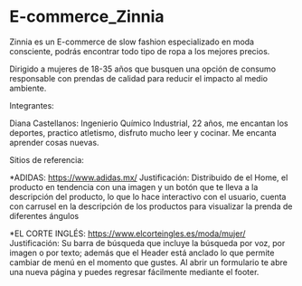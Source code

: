 # E-commerce_Zinnia
Zinnia es un E-commerce de slow fashion especializado en moda consciente, podrás encontrar todo tipo de ropa a los mejores precios. 

Dirigido a mujeres de 18-35 años que busquen una opción de consumo responsable con prendas de calidad para reducir el impacto al medio ambiente.

Integrantes:

Diana Castellanos: Ingenierio Químico Industrial, 22 años, me encantan los deportes, practico atletismo, disfruto mucho leer y cocinar. Me encanta aprender cosas nuevas.


Sitios de referencia:

*ADIDAS: https://www.adidas.mx/
Justificación: Distribuido de el Home, el producto en tendencia con una imagen y un botón que te lleva a la descripción del producto, lo que lo hace interactivo con el usuario, cuenta con carrusel en la descripción de los productos para visualizar la prenda de diferentes ángulos

*EL CORTE INGLÉS: https://www.elcorteingles.es/moda/mujer/
Justificación: Su barra de búsqueda que incluye la búsqueda por voz, por imagen o por texto; además que el Header está anclado lo que permite cambiar de menú en el momento que gustes. Al abrir un formulario te abre una nueva página y puedes regresar fácilmente mediante el footer. 
